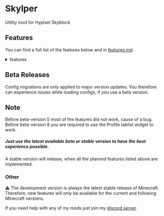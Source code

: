 # Skylper

Utility mod for Hypixel Skyblock

## Features

You can find a full list of the features below and
in [features.md](https://github.com/btwonion/skylper/blob/master/features.md).
<details>
<summary>features</summary>

### Menu

- non-completed collection highlighter
- non-completed bestiary highlighter

### Mining

- mining ability indicator and notification
- Total Powder overlay

#### Crystal Hollows

- waypoints for:
  - goblin king
  - goblin queen
  - precursor city
  - jungle temple
  - amethyst crystal (explicitly as the jungle temple entrance differs from the crystal)
  - odawa
  - khazad dum
  - mines of divan
  - crystal nucleus
  - fairy grotto
  - corleone
  - key guardian
- auto waypoint recognition through public chat
- waypoints manage screen via hotkey `p` or the config screen
- crystal completion overlay
- powder grinding overlay
  - session time
  - opened chests
  - farmed mithril, gemstone and glacite powder in total/per hour/per minute
  - active double powder event
- automatic crystal hollows pass renew
- treasure chest highlighting
- metal detector helper
- treasure chest particle highlighting

### Misc
- notification for lobby you already joined

### Planned Features

#### General

- customizable mob highlights
- general profit tracker

#### Crystal Hollows

- wishing compass solver
- nucleus profit tracker
- needed item overlay based on current zone

</details>

## Beta Releases

Config migrations are only applied to major version updates. You therefore can experience issues while loading configs,
if you use a beta version.

## Note
Before beta-version 5 most of the features did not work, cause of a bug. <br>
Before beta-version 8 you are required to use the Profile tablist widget to work. <br>
##### Just use the latest available beta or stable version to have the best experience possible.

A stable version will release, when all the planned features listed above are implemented.

### Other

⚠️ The development version is always the latest stable release of Minecraft.
Therefore, new features will only be available for the current and following Minecraft versions.

If you need help with any of my mods just join my [discord server](https://nyon.dev/discord).
